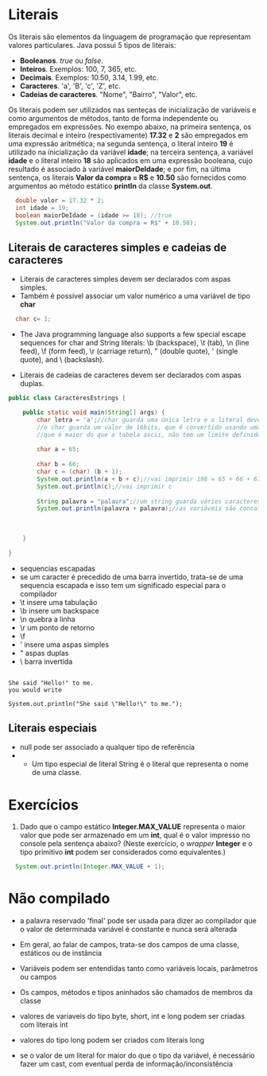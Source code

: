 
# Literais

Os literais são elementos da linguagem de programação que representam valores particulares. Java possui 5 tipos de literais:

* **Booleanos**. _true_ ou _false_.
* **Inteiros**. Exemplos: 100, 7, 365, etc.
* **Decimais**. Exemplos: 10.50, 3.14, 1.99, etc.
* **Caracteres**. 'a', 'B', 'c', 'Z', etc.
* **Cadeias de caracteres**. "Nome", "Bairro", "Valor", etc.

Os literais podem ser utilizados nas senteças de inicialização de variáveis e como argumentos de métodos, tanto de forma independente ou empregados em expressões. No exempo abaixo, na primeira sentença, os literais decimal e inteiro (respectivamente) **17.32** e **2** são empregados em uma expressão aritmética; na segunda sentença, o literal inteiro **19** é utilizado na inicialização da variável **idade**; na terceira sentença, a variável **idade** e o literal inteiro **18** são aplicados em uma expressão booleana, cujo resultado é associado à variável **maiorDeIdade**; e por fim, na última sentença, os literais **Valor da compra = R$** e **10.50** são fornecidos como argumentos ao método estático **println** da classe **System.out**.

```java
  double valor = 17.32 * 2;
  int idade = 19;
  boolean maiorDeIdade = (idade >= 18); //true
  System.out.println("Valor da compra = R$" + 10.50);
  ```

## Literais de caracteres simples e cadeias de caracteres

* Literais de caracteres simples devem ser declarados com aspas simples.
* Também é possível associar um valor numérico a uma variável de tipo **char**

```java
  char c= 1;
```

* The Java programming language also supports a few special escape sequences for char and String literals: \b (backspace), \t (tab), \n (line feed), \f (form feed), \r (carriage return), \" (double quote), \' (single quote), and \\ (backslash).

* Literais de cadeias de caracteres devem ser declarados com aspas duplas.

```java
public class CaracteresEstrings {

	public static void main(String[] args) {
		char letra = 'a';//char guarda uma única letra e o literal deve ser declarado com aspas simples
		//o char guarda um valor de 16bits, que é convertido usando uma tabela unicode,
		//que é maior do que a tabela ascii, não tem um limite definido e guarda ideogramas, emojis, etc
		
		char a = 65;
		
		char b = 66;
		char c = (char) (b + 1);
		System.out.println(a + b + c);//vai imprimir 198 = 65 + 66 + 67
		System.out.println(c);//vai imprimir c
		
		String palavra = "palavra";//um string guarda vários caracteres e é uma instancia da classe string do java
		System.out.println(palavra + palavra);//as variáveis são concatenadas
		
		
		
	}
	
}


```
* sequencias escapadas
* se um caracter é precedido de uma barra invertido, trata-se de uma sequencia escapada e isso tem um significado especial para o compilador
* \t insere uma tabulação
* \b insere um backspace
* \n quebra a linha
* \r um ponto de retorno
* \f
* \' insere uma aspas simples
* \" aspas duplas
* \\ barra invertida

```

She said "Hello!" to me.
you would write

System.out.println("She said \"Hello!\" to me.");
```

## Literais especiais

* null pode ser associado a qualquer tipo de referência
* * Um tipo especial de literal String é o literal que representa o nome de uma classe. 

# Exercícios

1. Dado que o campo estático **Integer.MAX_VALUE** representa o maior valor que pode ser armazenado em um **int**, qual é o valor impresso no console pela sentença abaixo? (Neste exercício, o _wrapper_ **Integer** e o tipo primitivo **int** podem ser considerados como equivalentes.)

```java
  System.out.println(Integer.MAX_VALUE + 1);
```

# Não compilado


* a palavra reservado 'final' pode ser usada para dizer ao compilador que o valor de determinada variável é constante e nunca será alterada
* Em geral, ao falar de campos, trata-se dos campos de uma classe, estáticos ou de instância
* Variáveis podem ser entendidas tanto como variáveis locais, parâmetros ou campos 
* Os campos, métodos e tipos aninhados são chamados de membros da classe


* valores de variaveis do tipo byte, short, int e long podem ser criadas com literais int
* valores do tipo long podem ser criados com literais long
* se o valor de um literal for maior do que o tipo da variável, é necessário fazer um cast, com eventual perda de informação/inconsistência

